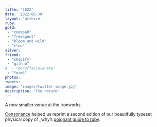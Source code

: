 ```yaml
---
title: '2022'
date: '2022-06-30'
layout: 'archive'
ruby:
gold:
 - "cookpad"
 - "freeagent"
 - "bloom_and_wild"
 - "cleo"
silver:
friend:
 - "shopify"
 - "github"
#  - "noroffaccelerate"
 - "form3"
photos:
tweets:
image: 'images/twitter-image.jpg'
description: 'The return'
---
```


A new smaller venue at the Ironworks.

[Consonance](https://www.consonance.app) helped us reprint a second edition of our beautifully typeset physical copy of _why’s [poignant guide to ruby](https://poignant.guide).

